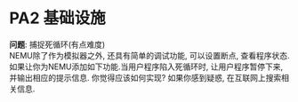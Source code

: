 # PA2 基础设施
**问题**: 捕捉死循环(有点难度)  
NEMU除了作为模拟器之外, 还具有简单的调试功能, 可以设置断点, 查看程序状态. 如果让你为NEMU添加如下功能.当用户程序陷入死循环时, 让用户程序暂停下来, 并输出相应的提示信息. 你觉得应该如何实现? 如果你感到疑惑, 在互联网上搜索相关信息.
